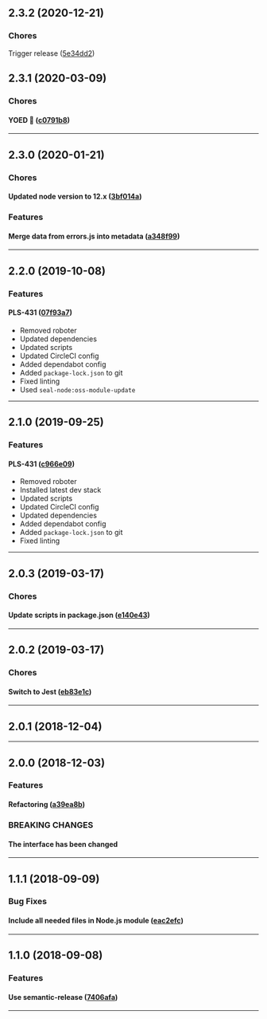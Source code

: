 ## 2.3.2 (2020-12-21)

### Chores


Trigger release ([5e34dd2](https://github.com/sealsystems/node-error/commit/5e34dd2))

## 2.3.1 (2020-03-09)

### Chores


#### YOED :tada: ([c0791b8](https://github.com/sealsystems/node-error/commit/c0791b8))



---

## 2.3.0 (2020-01-21)

### Chores


#### Updated node version to 12.x ([3bf014a](https://github.com/sealsystems/node-error/commit/3bf014a))

### Features


#### Merge data from errors.js into metadata ([a348f99](https://github.com/sealsystems/node-error/commit/a348f99))



---

## 2.2.0 (2019-10-08)

### Features


#### PLS-431 ([07f93a7](https://github.com/sealsystems/node-error/commit/07f93a7))

- Removed roboter
 - Updated dependencies
 - Updated scripts
 - Updated CircleCI config
 - Added dependabot config
 - Added `package-lock.json` to git
 - Fixed linting
 - Used `seal-node:oss-module-update`


---

## 2.1.0 (2019-09-25)

### Features


#### PLS-431 ([c966e09](https://github.com/sealsystems/node-error/commit/c966e09))

- Removed roboter
 - Installed latest dev stack
 - Updated scripts
 - Updated CircleCI config
 - Updated dependencies
 - Added dependabot config
 - Added `package-lock.json` to git
 - Fixed linting


---

## 2.0.3 (2019-03-17)

### Chores


#### Update scripts in package.json ([e140e43](https://github.com/sealsystems/node-error/commit/e140e43))



---

## 2.0.2 (2019-03-17)

### Chores


#### Switch to Jest ([eb83e1c](https://github.com/sealsystems/node-error/commit/eb83e1c))



---

## 2.0.1 (2018-12-04)



---

## 2.0.0 (2018-12-03)

### Features


#### Refactoring ([a39ea8b](https://github.com/sealsystems/node-error/commit/a39ea8b))



### BREAKING CHANGES

#### The interface has been changed

---

## 1.1.1 (2018-09-09)

### Bug Fixes


#### Include all needed files in Node.js module ([eac2efc](https://github.com/sealsystems/node-error/commit/eac2efc))



---

## 1.1.0 (2018-09-08)

### Features


#### Use semantic-release ([7406afa](https://github.com/sealsystems/node-error/commit/7406afa))



---
